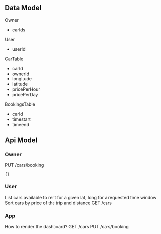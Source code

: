 ## Data Model
Owner
- carIds

User
- userId

CarTable
- carId
- ownerId
- longitude
- latitude 
- pricePerHour
- pricePerDay

BookingsTable
- carId
- timestart
- timeend


## Api Model
### Owner
PUT /cars/booking
```
{}
```

### User
List cars available to rent for a given lat, long for a requested time window
Sort cars by price of the trip and distance
GET /cars


### App
How to render the dashboard?
GET /cars
PUT /cars/booking
